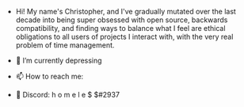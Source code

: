 - Hi! My name's Christopher, and I've gradually mutated over the last decade into being super obsessed with open source, backwards compatibility, and finding ways to balance what I feel are ethical obligations to all users of projects I interact with, with the very real problem of time management.

- 🔭 I’m currently depressing
- 📫 How to reach me:
- 🥰 Discord: h o m e l e $ $#2937
